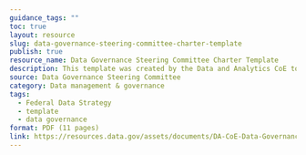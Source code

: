 ```yaml
---
guidance_tags: ""
toc: true
layout: resource
slug: data-governance-steering-committee-charter-template
publish: true
resource_name: Data Governance Steering Committee Charter Template
description: This template was created by the Data and Analytics CoE to help agencies build a Data Governance Steering Committee Charter.  
source: Data Governance Steering Committee
category: Data management & governance
tags:
  - Federal Data Strategy
  - template
  - data governance
format: PDF (11 pages)
link: https://resources.data.gov/assets/documents/DA-CoE-Data-Governance-Steering-Committee-(DGSC)-Charter-Template.pdf
---
```

